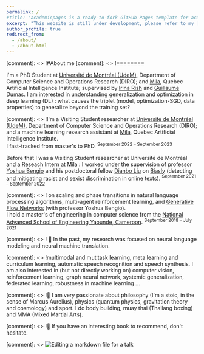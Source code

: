 ```yaml
---
permalink: /
#title: "academicpages is a ready-to-fork GitHub Pages template for academic personal websites"
excerpt: "This website is still under development, please refer to my [CV](https://drive.google.com/file/d/12JKD9rXqWgb5lvdUH_phhRjg37r4Vnf9/view?usp=sharing) for more information about me"
author_profile: true
redirect_from: 
  - /about/
  - /about.html
---
```


[comment]: <> !#About me
[comment]: <> !========


I'm a PhD Student at [Université de Montréal (UdeM)](https://www.umontreal.ca/), Department of Computer Science and Operations Research (DIRO); and  [Mila](https://mila.quebec/), Quebec Artificial Intelligence Institute; supervised by [Irina Rish](https://irina-rish.com/) and [Guillaume Dumas](http://www.extrospection.eu/). I am interested in understanding generalization and optimization in deep learning (DL) : what causes the triplet (model, optimization-SGD, data properties) to generalize beyond the training set?

[comment]: <> !I'm a Visiting Student researcher at [Université de Montréal (UdeM)](https://www.umontreal.ca/), Department of Computer Science and Operations Research (DIRO); and a machine learning research assistant at [Mila](https://mila.quebec/), Quebec Artificial Intelligence Institute. 
<br/>
I fast-tracked from master's to PhD. $^{\text{September 2022 – September 2023}}$

Before that I was a Visiting Student researcher at Université de Montréal and a Reseach Intern at Mila : I worked under the supervision of professor [Yoshua Bengio](https://yoshuabengio.org/en/) and his postdoctoral fellow [Dianbo Liu](https://scholar.google.com/citations?user=kGSzBpMAAAAJ&hl=en) on [Biasly](https://mila.quebec/projet/biasly/) (detecting and mitigating racist and sexist discrimination in online texts). $^{\text{September 2021 – September 2022}}$

[comment]: <> ! on  scaling and phase transitions in natural language processing algorithms, multi-agent reinforcement learning, and [Generative Flow Networks](https://arxiv.org/abs/2111.09266) (with professor Yoshua Bengio). 
<br/>
I hold a master's of engineering in computer science from the [National Advanced School of Engineering Yaounde, Cameroon](https://polytechnique.cm/). $^{\text{September 2018 – July 2021}}$

[comment]: <> ! 🔭 In the past, my research was focused on neural language modeling and neural machine translation. 

[comment]: <> !multimodal and mutitask learning, meta learning and curriculum learning, automatic speech recognition and speech synthesis. I am also interested in (but not directly working on) computer vision, reinforcement learning, graph neural network, systemic generalization, federated learning, robustness in machine learning ...

[comment]: <> !🌱 I am very passionate about philosophy (I'm a stoic, in the sense of Marcus Aurelius), physics (quantum physics, gravitation theory and cosmology) and sport. I do body building, muay thai (Thailang boxing) and MMA (Mixed Martial Arts).

[comment]: <> !💬 If you have an interesting book to recommend, don't hesitate.


[comment]: <> ![Editing a markdown file for a talk](/images/editing-talk.png)

